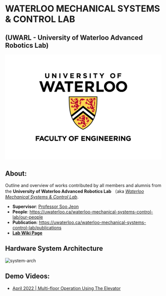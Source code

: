 # WATERLOO MECHANICAL SYSTEMS & CONTROL LAB
## (UWARL - University of Waterloo Advanced Robotics Lab)
![UW logo vert](https://github.com/UW-Advanced-Robotics-Lab/lab-documentation/blob/main/Media/Waterloo_Engineering_Logo_vert_rgb.png)

## About:
Outline and overview of works contributed by all members and alumnis from the **University of Waterloo Advanced Robotics Lab** （aka [_Waterloo Mechanical Systems & Control Lab_](https://uwaterloo.ca/waterloo-mechanical-systems-control-lab/).

- **Supervisor**: [Professor Soo Jeon](https://uwaterloo.ca/mechanical-mechatronics-engineering/profile/soojeon)
- **People**: https://uwaterloo.ca/waterloo-mechanical-systems-control-lab/our-people
- **Publication**: https://uwaterloo.ca/waterloo-mechanical-systems-control-lab/publications
- [**Lab Wiki Page**](https://github.com/UW-Advanced-Robotics-Lab/lab-documentation/wiki)

## Hardware System Architecture
![system-arch](https://user-images.githubusercontent.com/15746225/168640577-158a7b11-472b-4bde-89d6-4b1c05a06aff.png)

## Demo Videos:
- [April 2022 | Multi-floor Operation Using The Elevator](https://www.youtube.com/watch?v=rkKu2eE83Ss)
